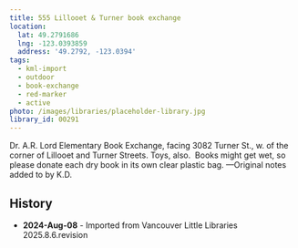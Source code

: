 ```yaml
---
title: 555 Lillooet & Turner book exchange
location:
  lat: 49.2791686
  lng: -123.0393859
  address: '49.2792, -123.0394'
tags:
  - kml-import
  - outdoor
  - book-exchange
  - red-marker
  - active
photo: /images/libraries/placeholder-library.jpg
library_id: 00291
---
```

Dr. A.R. Lord Elementary Book Exchange, 
facing 3082 Turner St., w. of the corner of Lillooet and Turner Streets.
Toys, also.  Books might get wet, so please donate each dry book in its own clear plastic bag.
—Original notes added to by K.D.

## History
- **2024-Aug-08** - Imported from Vancouver Little Libraries 2025.8.6.revision
